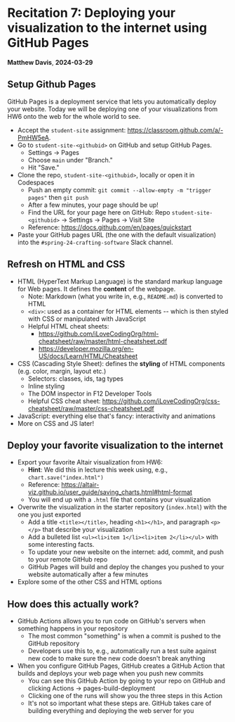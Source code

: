 # Recitation 7: Deploying your visualization to the internet using GitHub Pages

__Matthew Davis__, __2024-03-29__

## Setup Github Pages

GitHub Pages is a deployment service that lets you automatically deploy your website. Today we will be deploying one of your visualizations from HW6 onto the web for the whole world to see.

* Accept the `student-site` assignment: <https://classroom.github.com/a/-PmHW5eA>.
* Go to `student-site-<githubid>` on GitHub and setup GitHub Pages.
  * Settings -> Pages
  * Choose `main` under "Branch."
  * Hit "Save."
* Clone the repo, `student-site-<githubid>`, locally or open it in Codespaces
  * Push an empty commit: `git commit --allow-empty -m "trigger pages"` then `git push`
  * After a few minutes, your page should be up!
  * Find the URL for your page here on GitHub: Repo `student-site-<githubid>` -> Settings -> Pages -> Visit Site
  * Reference: <https://docs.github.com/en/pages/quickstart>
* Paste your GitHub pages URL (the one with the default visualization) into the `#spring-24-crafting-software` Slack channel.

## Refresh on HTML and CSS

* HTML (HyperText Markup Language) is the standard markup language for Web pages. It defines the **content** of the webpage.
  * Note: Markdown (what you write in, e.g., `README.md`) is converted to HTML
  * `<div>`: used as a container for HTML elements -- which is then styled with CSS or manipulated with JavaScript
  * Helpful HTML cheat sheets: 
    * <https://github.com/iLoveCodingOrg/html-cheatsheet/raw/master/html-cheatsheet.pdf>
    * <https://developer.mozilla.org/en-US/docs/Learn/HTML/Cheatsheet>
* CSS (Cascading Style Sheet): defines the **styling** of HTML components (e.g. color, margin, layout etc.)
  * Selectors: classes, ids, tag types
  * Inline styling
  * The DOM inspector in F12 Developer Tools
  * Helpful CSS cheat sheet: <https://github.com/iLoveCodingOrg/css-cheatsheet/raw/master/css-cheatsheet.pdf>
* JavaScript: everything else that's fancy: interactivity and animations
* More on CSS and JS later! 

## Deploy your favorite visualization to the internet

* Export your favorite Altair visualization from HW6:
  * **Hint**: We did this in lecture this week using, e.g., `chart.save("index.html")`
  * Reference: https://altair-viz.github.io/user_guide/saving_charts.html#html-format
  * You will end up with a `.html` file that contains your visualization
* Overwrite the visualization in the starter repository (`index.html`) with the one you just exported  
  * Add a title `<title></title>`, heading `<h1></h1>`, and paragraph `<p></p>` that describe your visualization
  * Add a bulleted list `<ul><li>item 1</li><li>item 2</li></ul>` with some interesting facts.
  * To update your new website on the internet: add, commit, and push to your remote GitHub repo
  * GitHub Pages will build and deploy the changes you pushed to your website automatically after a few minutes
* Explore some of the other CSS and HTML options

## How does this actually work?

* GitHub Actions allows you to run code on GitHub's servers when something happens in your repository
  * The most common "something" is when a commit is pushed to the GitHub repository
  * Developers use this to, e.g., automatically run a test suite against new code to make sure the new code doesn't break anything
* When you configure GitHub Pages, GitHub creates a GitHub Action that builds and deploys your web page when you push new commits
  * You can see this GitHub Action by going to your repo on GitHub and clicking Actions -> pages-build-deployment
  * Clicking one of the runs will show you the three steps in this Action
  * It's not so important what these steps are. GitHub takes care of building everything and deploying the web server for you
